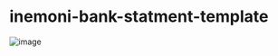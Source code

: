 # inemoni-bank-statment-template

![image](https://user-images.githubusercontent.com/39175160/230738588-69a45cfa-4351-4a5b-821c-a484528f25b6.png)
